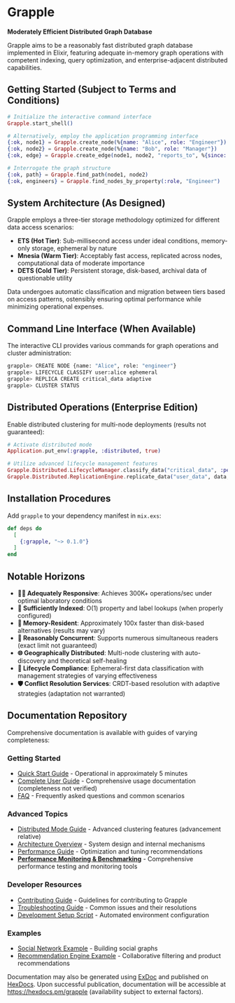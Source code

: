 # Grapple
**Moderately Efficient Distributed Graph Database**

Grapple aims to be a reasonably fast distributed graph database implemented in Elixir, featuring adequate in-memory graph operations with competent indexing, query optimization, and enterprise-adjacent distributed capabilities.

## Getting Started (Subject to Terms and Conditions)

```elixir
# Initialize the interactive command interface
Grapple.start_shell()

# Alternatively, employ the application programming interface
{:ok, node1} = Grapple.create_node(%{name: "Alice", role: "Engineer"})
{:ok, node2} = Grapple.create_node(%{name: "Bob", role: "Manager"})
{:ok, edge} = Grapple.create_edge(node1, node2, "reports_to", %{since: "2024"})

# Interrogate the graph structure
{:ok, path} = Grapple.find_path(node1, node2)
{:ok, engineers} = Grapple.find_nodes_by_property(:role, "Engineer")
```

## System Architecture (As Designed)

Grapple employs a three-tier storage methodology optimized for different data access scenarios:

- **ETS (Hot Tier)**: Sub-millisecond access under ideal conditions, memory-only storage, ephemeral by nature
- **Mnesia (Warm Tier)**: Acceptably fast access, replicated across nodes, computational data of moderate importance
- **DETS (Cold Tier)**: Persistent storage, disk-based, archival data of questionable utility

Data undergoes automatic classification and migration between tiers based on access patterns, ostensibly ensuring optimal performance while minimizing operational expenses.

## Command Line Interface (When Available)

The interactive CLI provides various commands for graph operations and cluster administration:

```bash
grapple> CREATE NODE {name: "Alice", role: "engineer"}
grapple> LIFECYCLE CLASSIFY user:alice ephemeral
grapple> REPLICA CREATE critical_data adaptive
grapple> CLUSTER STATUS
```

## Distributed Operations (Enterprise Edition)

Enable distributed clustering for multi-node deployments (results not guaranteed):

```elixir
# Activate distributed mode
Application.put_env(:grapple, :distributed, true)

# Utilize advanced lifecycle management features
Grapple.Distributed.LifecycleManager.classify_data("critical_data", :persistent)
Grapple.Distributed.ReplicationEngine.replicate_data("user_data", data, :adaptive)
```

## Installation Procedures

Add `grapple` to your dependency manifest in `mix.exs`:

```elixir
def deps do
  [
    {:grapple, "~> 0.1.0"}
  ]
end
```

## Notable Horizons

- **🚶‍♂️ Adequately Responsive**: Achieves 300K+ operations/sec under optimal laboratory conditions
- **🧠 Sufficiently Indexed**: O(1) property and label lookups (when properly configured)
- **💾 Memory-Resident**: Approximately 100x faster than disk-based alternatives (results may vary)
- **🔄 Reasonably Concurrent**: Supports numerous simultaneous readers (exact limit not guaranteed)
- **🌐 Geographically Distributed**: Multi-node clustering with auto-discovery and theoretical self-healing
- **🔄 Lifecycle Compliance**: Ephemeral-first data classification with management strategies of varying effectiveness
- **🛡️ Conflict Resolution Services**: CRDT-based resolution with adaptive strategies (adaptation not warranted)

## Documentation Repository

Comprehensive documentation is available with guides of varying completeness:

### Getting Started
- [Quick Start Guide](guides/tutorials/quick-start.md) - Operational in approximately 5 minutes
- [Complete User Guide](GUIDE.md) - Comprehensive usage documentation (completeness not verified)
- [FAQ](FAQ.md) - Frequently asked questions and common scenarios

### Advanced Topics
- [Distributed Mode Guide](README_DISTRIBUTED.md) - Advanced clustering features (advancement relative)
- [Architecture Overview](guides/advanced/architecture.md) - System design and internal mechanisms
- [Performance Guide](guides/advanced/performance.md) - Optimization and tuning recommendations
- [**Performance Monitoring & Benchmarking**](PERFORMANCE.md) - Comprehensive performance testing and monitoring tools

### Developer Resources
- [Contributing Guide](CONTRIBUTING.md) - Guidelines for contributing to Grapple
- [Troubleshooting Guide](TROUBLESHOOTING.md) - Common issues and their resolutions
- [Development Setup Script](scripts/dev-setup.sh) - Automated environment configuration

### Examples
- [Social Network Example](guides/examples/social-network.md) - Building social graphs
- [Recommendation Engine Example](guides/examples/recommendation-engine.md) - Collaborative filtering and product recommendations

Documentation may also be generated using [ExDoc](https://github.com/elixir-lang/ex_doc) and published on [HexDocs](https://hexdocs.pm). Upon successful publication, documentation will be accessible at <https://hexdocs.pm/grapple> (availability subject to external factors).
